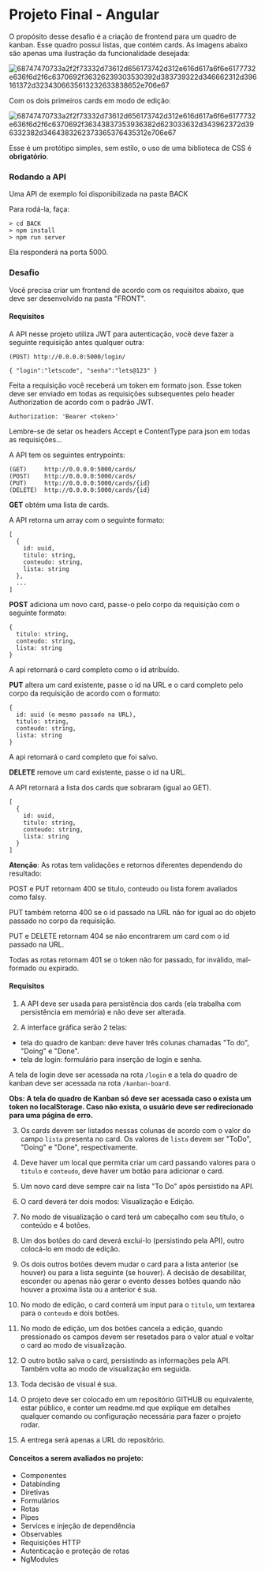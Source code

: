 # Projeto Final - Angular

O propósito desse desafio é a criação de frontend para um quadro de kanban. Esse quadro possui listas, que contém cards.
As imagens abaixo são apenas uma ilustração da funcionalidade desejada:

![68747470733a2f2f73332d73612d656173742d312e616d617a6f6e6177732e636f6d2f6c6370692f36326239303530392d383739322d346662312d396161372d3234306635613232633838652e706e67](https://user-images.githubusercontent.com/55414688/141601300-8d164143-2108-4a6a-9457-3c3412a2d902.png)

Com os dois primeiros cards em modo de edição:

![68747470733a2f2f73332d73612d656173742d312e616d617a6f6e6177732e636f6d2f6c6370692f36343837353936382d623033632d343962372d396332382d3464383262373365376435312e706e67](https://user-images.githubusercontent.com/55414688/141601343-8f7c2d25-6abe-4e22-b4b7-1e44e9f9fcb5.png)

Esse é um protótipo simples, sem estilo, o uso de uma biblioteca de CSS é **obrigatório**.

### Rodando a API

Uma API de exemplo foi disponibilizada na pasta BACK

Para rodá-la, faça:
```
> cd BACK
> npm install
> npm run server
```

Ela responderá na porta 5000.

### Desafio

Você precisa criar um frontend de acordo com os requisitos abaixo, que deve ser desenvolvido na pasta "FRONT".

#### Requisitos

A API nesse projeto utiliza JWT para autenticação, você deve fazer a seguinte requisição antes qualquer outra:

```
(POST) http://0.0.0.0:5000/login/

{ "login":"letscode", "senha":"lets@123" }
```

Feita a requisição você receberá um token em formato json. Esse token deve ser enviado em todas as requisições subsequentes pelo header Authorization de acordo com o padrão JWT.

`Authorization: 'Bearer <token>'`

Lembre-se de setar os headers Accept e ContentType para json em todas as requisições...

A API tem os seguintes entrypoints:

```
(GET)     http://0.0.0.0:5000/cards/
(POST)    http://0.0.0.0:5000/cards/
(PUT)     http://0.0.0.0:5000/cards/{id}
(DELETE)  http://0.0.0.0:5000/cards/{id}
```

**GET** obtém uma lista de cards.

A API retorna um array com o seguinte formato:

```
[
  {
    id: uuid,
    titulo: string,
    conteudo: string,
    lista: string
  },
  ...
]
```

**POST** adiciona um novo card, passe-o pelo corpo da requisição com o seguinte formato:

```
{
  titulo: string,
  conteudo: string,
  lista: string
}
```

A api retornará o card completo como o id atribuído.

**PUT** altera um card existente, passe o id na URL e o card completo pelo corpo da requisição de acordo com o formato:
```
{
  id: uuid (o mesmo passado na URL),
  titulo: string,
  conteudo: string,
  lista: string
}
```

A api retornará o card completo que foi salvo.

**DELETE** remove um card existente, passe o id na URL.

A API retornará a lista dos cards que sobraram (igual ao GET).
```
[
  {
    id: uuid,
    titulo: string,
    conteudo: string,
    lista: string
  }
]
```

**Atenção**: As rotas tem validações e retornos diferentes dependendo do resultado:

POST e PUT retornam 400 se titulo, conteudo ou lista forem avaliados como falsy.

PUT também retorna 400 se o id passado na URL não for igual ao do objeto passado no corpo da requisição.

PUT e DELETE retornam 404 se não encontrarem um card com o id passado na URL.

Todas as rotas retornam 401 se o token não for passado, for inválido, mal-formado ou expirado.

#### Requisitos

1. A API deve ser usada para persistência dos cards (ela trabalha com persistência em memória) e não deve ser alterada.

2. A interface gráfica serão 2 telas:

-  tela do quadro de kanban: deve haver três colunas chamadas "To do", "Doing" e "Done".
-  tela de login: formulário para inserção de login e senha.

A tela de login deve ser acessada na rota `/login` e a tela do quadro de kanban deve ser acessada na rota `/kanban-board`. 

**Obs: A tela do quadro de Kanban só deve ser acessada caso o exista um token no localStorage. Caso não exista, o usuário deve ser redirecionado para uma página de erro.**

3. Os cards devem ser listados nessas colunas de acordo com o valor do campo `lista` presenta no card. Os valores de `lista` devem ser "ToDo", "Doing" e "Done", respectivamente.

4. Deve haver um local que permita criar um card passando valores para o `titulo` e `conteudo`, deve haver um botão para adicionar o card.

5. Um novo card deve sempre cair na lista "To Do" após persistido na API.

6. O card deverá ter dois modos: Visualização e Edição.

7. No modo de visualização o card terá um cabeçalho com seu título, o conteúdo e 4 botões.

8. Um dos botões do card deverá excluí-lo (persistindo pela API), outro colocá-lo em modo de edição.

9. Os dois outros botões devem mudar o card para a lista anterior (se houver) ou para a lista seguinte (se houver). A decisão de desabilitar, esconder ou apenas não gerar o evento desses botões quando não houver a proxima lista ou a anterior é sua.

10. No modo de edição, o card conterá um input para o `titulo`, um textarea para o `conteudo` e dois botões.

11. No modo de edição, um dos botões cancela a edição, quando pressionado os campos devem ser resetados para o valor atual e voltar o card ao modo de visualização.

12. O outro botão salva o card, persistindo as informações pela API. Também volta ao modo de visualização em seguida.

13. Toda decisão de visual é sua. 

14. O projeto deve ser colocado em um repositório GITHUB ou equivalente, estar público, e conter um readme.md que explique em detalhes qualquer comando ou configuração necessária para fazer o projeto rodar.

15. A entrega será apenas a URL do repositório.

#### Conceitos a serem avaliados no projeto:

- Componentes
- Databinding
- Diretivas
- Formulários
- Rotas
- Pipes
- Services e injeção de dependência
- Observables
- Requisições HTTP
- Autenticação e proteção de rotas
- NgModules


